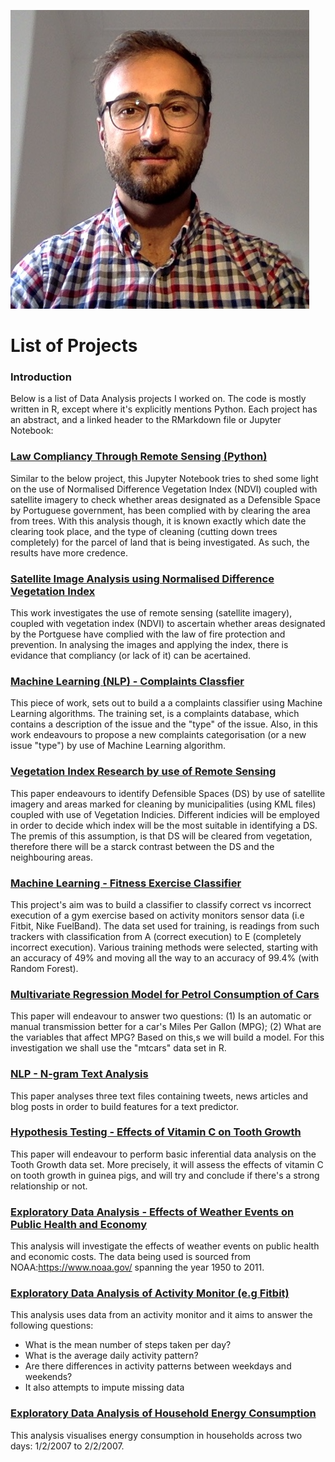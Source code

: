 ![Profile](ProfilePic.png)

<h1>List of Projects</h1>

<h3>Introduction</h3>

Below is a list of Data Analysis projects I worked on. The code is mostly written in R, except where it's explicitly mentions Python. Each project has an abstract, and a linked header to the RMarkdown file or Jupyter Notebook:


<h3>
  <a href="https://omarmn.github.io/Espinhal.html">Law Compliancy Through Remote Sensing (Python)</a>
</h3>

Similar to the below project, this Jupyter Notebook tries to shed some light on the use of Normalised Difference Vegetation Index (NDVI) coupled with satellite imagery to check whether areas designated as a Defensible Space by Portuguese government, has been complied with by clearing the area from trees. With this analysis though, it is known exactly which date the clearing took place, and the type of cleaning (cutting down trees completely) for the parcel of land that is being investigated. As such, the results have more credence.

<h3>
  <a href="http://rpubs.com/omarmn/dsfdsj">Satellite Image Analysis using Normalised Difference Vegetation Index</a>
</h3>

This work investigates the use of remote sensing (satellite imagery), coupled with vegetation index (NDVI) to ascertain whether areas designated by the Portguese have complied with the law of fire protection and prevention. In analysing the images and applying the index, there is evidance that compliancy (or lack of it) can be acertained.

<h3>
  <a href="http://rpubs.com/omarmn/closerchallenge">Machine Learning (NLP) - Complaints Classfier</a>
</h3>

This piece of work, sets out to build a a complaints classifier using Machine Learning algorithms. The training set, is a complaints database, which contains a description of the issue and the "type" of the issue. Also, in this work endeavours to propose a new complaints categorisation (or a new issue "type") by use of Machine Learning algorithm.

<h3>
  <a href="http://rpubs.com/omarmn/dslr">Vegetation Index Research by use of Remote Sensing</a>
</h3>

This paper endeavours to identify Defensible Spaces (DS) by use of satellite imagery and areas marked for cleaning by municipalities (using KML files) coupled with use of Vegetation Indicies. Different indicies will be employed in order to decide which index will be the most suitable in identifying a DS. The premis of this assumption, is that DS will be cleared from vegetation, therefore there will be a starck contrast between the DS and the neighbouring areas. 


<h3>
  <a href="http://rpubs.com/omarmn/machinelearning">Machine Learning - Fitness Exercise Classifier</a>
</h3>

This project's aim was to build a classifier to classify correct vs incorrect execution of a gym exercise based on activity monitors sensor data (i.e Fitbit, Nike FuelBand). The data set used for training, is readings from such trackers with classification from A (correct execution) to E (completely incorrect execution). Various training methods were selected, starting with an accuracy of 49% and moving all the way to an accuracy of 99.4% (with Random Forest).

<h3>
  <a href="http://rpubs.com/omarmn/regression">Multivariate Regression Model for Petrol Consumption of Cars</a>
</h3>

This paper will endeavour to answer two questions: (1) Is an automatic or manual transmission better for a car's Miles Per Gallon (MPG); (2) What are the variables that affect MPG? Based on this,s we will build a model. For this investigation we shall use the "mtcars" data set in R.

<h3>
  <a href="http://rpubs.com/omarmn/milestoneReport">NLP - N-gram Text Analysis</a>
</h3>

This paper analyses three text files containing tweets, news articles and blog posts in order to build features for a text predictor.

<h3>
  <a href="http://rpubs.com/omarmn/statinference">Hypothesis Testing - Effects of Vitamin C on Tooth Growth</a>
</h3>

This paper will endeavour to perform basic inferential data analysis on the Tooth Growth data set. More precisely, it will assess the effects of vitamin C on tooth growth in guinea pigs, and will try and conclude if there's a strong relationship or not.

<h3>
  <a href="http://rpubs.com/omarmn/RepReAssign2">Exploratory Data Analysis - Effects of Weather Events on Public Health and Economy</a>
</h3>

This analysis will investigate the effects of weather events on public health and economic costs. The data being used is sourced from NOAA:<a href="https://www.noaa.gov/">https://www.noaa.gov/</a>  spanning the year 1950 to 2011.

<h3>
  <a href="http://rpubs.com/omarmn/activityexpl">Exploratory Data Analysis of Activity Monitor (e.g Fitbit)</a>
</h3>

This analysis uses data from an activity monitor and it aims to answer the following questions:
- What is the mean number of steps taken per day?
- What is the average daily activity pattern?
- Are there differences in activity patterns between weekdays and weekends?
- It also attempts to impute missing data

<h3>
  <a href="http://rpubs.com/omarmn/energyconsump">Exploratory Data Analysis of Household Energy Consumption</a>
</h3>

This analysis visualises energy consumption in households across two days: 1/2/2007 to 2/2/2007.



